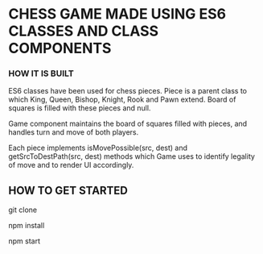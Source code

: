 # CHESS GAME MADE USING ES6 CLASSES AND CLASS COMPONENTS

### HOW IT IS BUILT 
ES6 classes have been used for chess pieces. Piece is a parent class to which King, Queen, Bishop, Knight, Rook and Pawn extend. Board of squares is filled with these pieces and null.

Game component maintains the board of squares filled with pieces, and handles turn and move of both players.

Each piece implements isMovePossible(src, dest) and getSrcToDestPath(src, dest) methods which Game uses to identify legality of move and to render UI accordingly.


## HOW TO GET STARTED 
git clone

npm install

npm start
